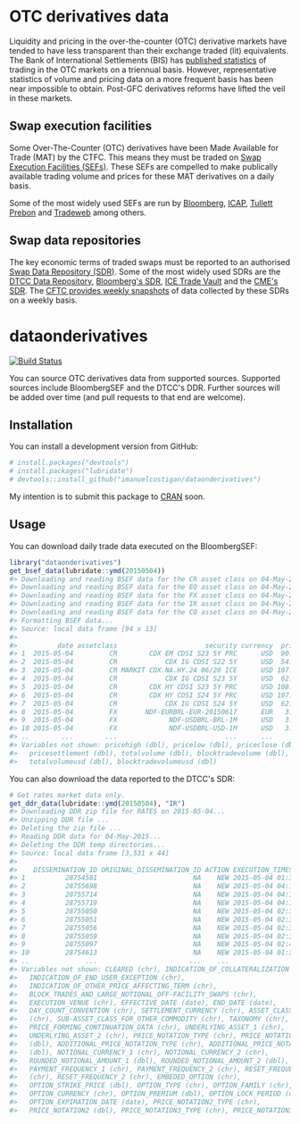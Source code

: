 <!-- README.md is generated from README.Rmd. Please edit that file -->
OTC derivatives data
====================

Liquidity and pricing in the over-the-counter (OTC) derivative markets have tended to have less transparent than their exchange traded (lit) equivalents. The Bank of International Settlements (BIS) has [published statistics](http://www.bis.org/statistics/derstats.htm) of trading in the OTC markets on a triennual basis. However, representative statistics of volume and pricing data on a more frequent basis has been near impossible to obtain. Post-GFC derivatives reforms have lifted the veil in these markets.

Swap execution facilities
-------------------------

Some Over-The-Counter (OTC) derivatives have been Made Available for Trade (MAT) by the CTFC. This means they must be traded on [Swap Execution Facilities (SEFs)](http://www.cftc.gov/IndustryOversight/TradingOrganizations/SEF2/index.htm). These SEFs are compelled to make publically available trading volume and prices for these MAT derivatives on a daily basis.

Some of the most widely used SEFs are run by [Bloomberg](http://www.bloombergsef.com), [ICAP](http://www.icap.com/what-we-do/global-broking/sef.aspx), [Tullett Prebon](http://www.tullettprebon.com/swap_execution_facility/index.aspx) and [Tradeweb](http://www.tradeweb.com/Institutional/Derivatives/SEF-Center/) among others.

Swap data repositories
----------------------

The key economic terms of traded swaps must be reported to an authorised [Swap Data Repository (SDR)](http://www.cftc.gov/IndustryOversight/DataRepositories/index.htm). Some of the most widely used SDRs are the [DTCC Data Repository](http://www.dtcc.com/data-and-repository-services/global-trade-repository/gtr-us.aspx), [Bloomberg's SDR](http://www.bloombergsdr.com), [ICE Trade Vault](https://www.icetradevault.com) and the [CME's SDR](http://www.cmegroup.com/trading/global-repository-services/cme-swap-data-repository.html). The [CFTC provides weekly snapshots](http://www.cftc.gov/MarketReports/SwapsReports/index.htm) of data collected by these SDRs on a weekly basis.

dataonderivatives
=================

[![Build Status](https://travis-ci.org/imanuelcostigan/dataonderivatives.svg?branch=master)](https://travis-ci.org/imanuelcostigan/dataonderivatives)

You can source OTC derivatives data from supported sources. Supported sources include BloombergSEF and the DTCC's DDR. Further sources will be added over time (and pull requests to that end are welcome).

Installation
------------

You can install a development version from GitHub:

``` r
# install.packages("devtools")
# install.packages("lubridate") 
# devtools::install_github("imanuelcostigan/dataonderivatives")
```

My intention is to submit this package to [CRAN](http://cran.rstudio.com) soon.

Usage
-----

You can download daily trade data executed on the BloombergSEF:

``` r
library("dataonderivatives")
get_bsef_data(lubridate::ymd(20150504))
#> Downloading and reading BSEF data for the CR asset class on 04-May-2015...
#> Downloading and reading BSEF data for the EQ asset class on 04-May-2015...
#> Downloading and reading BSEF data for the FX asset class on 04-May-2015...
#> Downloading and reading BSEF data for the IR asset class on 04-May-2015...
#> Downloading and reading BSEF data for the CO asset class on 04-May-2015...
#> Formatting BSEF data...
#> Source: local data frame [94 x 13]
#> 
#>          date assetclass                      security currency  priceopen
#> 1  2015-05-04         CR        CDX EM CDSI S23 5Y PRC      USD  90.860000
#> 2  2015-05-04         CR            CDX IG CDSI S22 5Y      USD  54.690000
#> 3  2015-05-04         CR MARKIT CDX.NA.HY.24 06/20 ICE      USD 107.375000
#> 4  2015-05-04         CR            CDX IG CDSI S23 5Y      USD  62.240000
#> 5  2015-05-04         CR        CDX HY CDSI S23 5Y PRC      USD 108.420000
#> 6  2015-05-04         CR        CDX HY CDSI S24 5Y PRC      USD 107.350000
#> 7  2015-05-04         CR            CDX IG CDSI S24 5Y      USD  62.570000
#> 8  2015-05-04         FX       NDF-EURBRL-EUR-20150617      EUR   3.490216
#> 9  2015-05-04         FX             NDF-USDBRL-BRL-1M      USD   3.120800
#> 10 2015-05-04         FX             NDF-USDBRL-USD-1M      USD   3.123700
#> ..        ...        ...                           ...      ...        ...
#> Variables not shown: pricehigh (dbl), pricelow (dbl), priceclose (dbl),
#>   pricesettlement (dbl), totalvolume (dbl), blocktradevolume (dbl),
#>   totalvolumeusd (dbl), blocktradevolumeusd (dbl)
```

You can also download the data reported to the DTCC's SDR:

``` r
# Get rates market data only.
get_ddr_data(lubridate::ymd(20150504), "IR")
#> Downloading DDR zip file for RATES on 2015-05-04...
#> Unzipping DDR file ...
#> Deleting the zip file ...
#> Reading DDR data for 04-May-2015...
#> Deleting the DDR temp directories...
#> Source: local data frame [3,531 x 44]
#> 
#>    DISSEMINATION_ID ORIGINAL_DISSEMINATION_ID ACTION EXECUTION_TIMESTAMP
#> 1          28754581                        NA    NEW 2015-05-04 01:36:25
#> 2          28755698                        NA    NEW 2015-05-04 04:17:03
#> 3          28755714                        NA    NEW 2015-05-04 04:18:04
#> 4          28755719                        NA    NEW 2015-05-04 04:19:42
#> 5          28755050                        NA    NEW 2015-05-04 02:38:19
#> 6          28755051                        NA    NEW 2015-05-04 02:38:32
#> 7          28755056                        NA    NEW 2015-05-04 02:38:55
#> 8          28755059                        NA    NEW 2015-05-04 02:35:49
#> 9          28755097                        NA    NEW 2015-05-04 02:41:09
#> 10         28754613                        NA    NEW 2015-05-04 01:35:29
#> ..              ...                       ...    ...                 ...
#> Variables not shown: CLEARED (chr), INDICATION_OF_COLLATERALIZATION (chr),
#>   INDICATION_OF_END_USER_EXCEPTION (chr),
#>   INDICATION_OF_OTHER_PRICE_AFFECTING_TERM (chr),
#>   BLOCK_TRADES_AND_LARGE_NOTIONAL_OFF-FACILITY_SWAPS (chr),
#>   EXECUTION_VENUE (chr), EFFECTIVE_DATE (date), END_DATE (date),
#>   DAY_COUNT_CONVENTION (chr), SETTLEMENT_CURRENCY (chr), ASSET_CLASS
#>   (chr), SUB-ASSET_CLASS_FOR_OTHER_COMMODITY (chr), TAXONOMY (chr),
#>   PRICE_FORMING_CONTINUATION_DATA (chr), UNDERLYING_ASSET_1 (chr),
#>   UNDERLYING_ASSET_2 (chr), PRICE_NOTATION_TYPE (chr), PRICE_NOTATION
#>   (dbl), ADDITIONAL_PRICE_NOTATION_TYPE (chr), ADDITIONAL_PRICE_NOTATION
#>   (dbl), NOTIONAL_CURRENCY_1 (chr), NOTIONAL_CURRENCY_2 (chr),
#>   ROUNDED_NOTIONAL_AMOUNT_1 (dbl), ROUNDED_NOTIONAL_AMOUNT_2 (dbl),
#>   PAYMENT_FREQUENCY_1 (chr), PAYMENT_FREQUENCY_2 (chr), RESET_FREQUENCY_1
#>   (chr), RESET_FREQUENCY_2 (chr), EMBEDED_OPTION (chr),
#>   OPTION_STRIKE_PRICE (dbl), OPTION_TYPE (chr), OPTION_FAMILY (chr),
#>   OPTION_CURRENCY (chr), OPTION_PREMIUM (dbl), OPTION_LOCK_PERIOD (date),
#>   OPTION_EXPIRATION_DATE (date), PRICE_NOTATION2_TYPE (chr),
#>   PRICE_NOTATION2 (dbl), PRICE_NOTATION3_TYPE (chr), PRICE_NOTATION3 (dbl)
```
